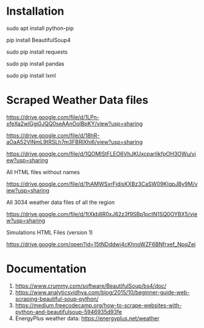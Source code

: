 # Installation #
sudo apt install python-pip

pip install BeautifulSoup4

sudo pip install requests

sudo pip install pandas

sudo pip install lxml

# Scraped Weather Data files #
https://drive.google.com/file/d/1LPn-xfeXa2wIGgi0JQQ0seAAnOolBpKY/view?usp=sharing

https://drive.google.com/file/d/18hR-aOaA52VlNmL9tRSLh7m3FBRlXhi6/view?usp=sharing

https://drive.google.com/file/d/1QOMIStFLEO6VhJKUxcparIikfpOH3OWu/view?usp=sharing

All HTML files without names

https://drive.google.com/file/d/1hAMWSxrFjdisKXBz3CaSW09KIqpJBy9M/view?usp=sharing

All 3034 weather data files of all the region

https://drive.google.com/file/d/1tXkb8R0xJ62z3f9SBp1pctN1SQ0OYBX5/view?usp=sharing

Simulations HTML Files (version 1)

https://drive.google.com/open?id=15tNDddwi4cKhnoWZF6BNfrxef_NpqZei

# Documentation #
1) https://www.crummy.com/software/BeautifulSoup/bs4/doc/
2) https://www.analyticsvidhya.com/blog/2015/10/beginner-guide-web-scraping-beautiful-soup-python/
3) https://medium.freecodecamp.org/how-to-scrape-websites-with-python-and-beautifulsoup-5946935d93fe
4) EnergyPlus weather data: https://energyplus.net/weather



